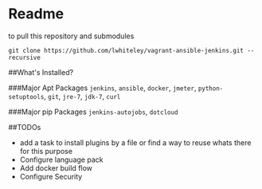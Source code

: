 Readme
=======================


to pull this repository and submodules

`git clone https://github.com/lwhiteley/vagrant-ansible-jenkins.git --recursive`

##What's Installed?

###Major Apt Packages
`jenkins`, `ansible`, `docker`, `jmeter`, `python-setuptools`, `git`, `jre-7`, `jdk-7`, `curl`

###Major pip Packages
`jenkins-autojobs`, `dotcloud`

##TODOs
- add a task to install plugins by a file or find a way to reuse whats there for this purpose
- Configure language pack
- Add docker build flow
- Configure Security
